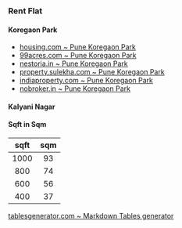 ### Rent Flat

#### Koregaon Park
- [housing.com ~ Pune Koregaon Park](https://housing.com/koregaon-park-pune-overview-Pnithlsqpq78n70o)
- [99acres.com ~ Pune Koregaon Park](https://www.99acres.com/search/property/rent/koregaon-park?city=19&locality=833&preference=R)
- [nestoria.in ~ Pune Koregaon Park](https://www.nestoria.in/koregaon-park/property/rent)
- [property.sulekha.com ~ Pune Koregaon Park](https://property.sulekha.com/apartments-flats-for-rent/koregaon-park-pune)
- [indiaproperty.com ~ Pune Koregaon Park](https://www.indiaproperty.com/pune-rent-apartments-flats-in-koregaon-park)
- [nobroker.in ~ Pune Koregaon Park](https://www.nobroker.in/flats-for-rent-in-koregaon_park_pune)

#### Kalyani Nagar

#### Sqft in Sqm
| sqft 	| sqm 	|
|:----:	|:---:	|
| 1000 	|  93 	|
|  800 	|  74 	|
|  600 	|  56 	|
|  400 	|  37 	|

[tablesgenerator.com ~ Markdown Tables generator](https://www.tablesgenerator.com/markdown_tables#)
